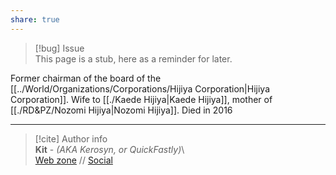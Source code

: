 ```yaml
---  
share: true  
---  
```

> [!bug] Issue  
> This page is a stub, here as a reminder for later.  
  
Former chairman of the board of the [[../World/Organizations/Corporations/Hijiya Corporation|Hijiya Corporation]]. Wife to [[./Kaede Hijiya|Kaede Hijiya]], mother of [[./RD&PZ/Nozomi Hijiya|Nozomi Hijiya]]. Died in 2016  
  
-----  
> [!cite] Author info  
> **Kit** - *(AKA Kerosyn, or QuickFastly)*\  
> [Web zone](https://kerosyn.link) // [Social](https://a.tripulse.link/@kit)
